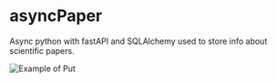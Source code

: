 # asyncPaper
Async python with fastAPI and SQLAlchemy used to store info about scientific papers.

![Example of Put](https://github.com/jstubbs01/asyncBook/blob/main/imgs/paper_Put.jpg)
